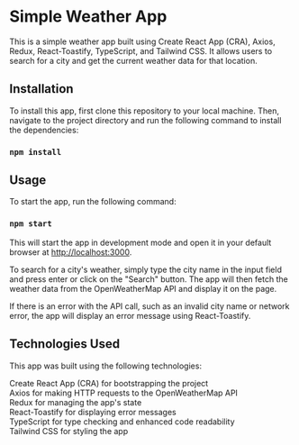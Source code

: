 # Simple Weather App

This is a simple weather app built using Create React App (CRA), Axios, Redux, React-Toastify, TypeScript, and Tailwind CSS. It allows users to search for a city and get the current weather data for that location.

## Installation

To install this app, first clone this repository to your local machine. Then, navigate to the project directory and run the following command to install the dependencies:

### `npm install`

## Usage

To start the app, run the following command:

### `npm start`

This will start the app in development mode and open it in your default browser at [http://localhost:3000](http://localhost:3000).

To search for a city's weather, simply type the city name in the input field and press enter or click on the "Search" button. The app will then fetch the weather data from the OpenWeatherMap API and display it on the page.

If there is an error with the API call, such as an invalid city name or network error, the app will display an error message using React-Toastify.

## Technologies Used

This app was built using the following technologies:

Create React App (CRA) for bootstrapping the project <br />
Axios for making HTTP requests to the OpenWeatherMap API <br />
Redux for managing the app's state <br />
React-Toastify for displaying error messages <br />
TypeScript for type checking and enhanced code readability <br />
Tailwind CSS for styling the app
